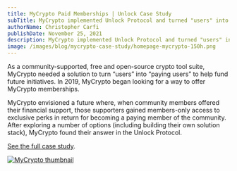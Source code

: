 ```yaml
---
title: MyCrypto Paid Memberships | Unlock Case Study
subTitle: MyCrypto implemented Unlock Protocol and turned "users" into "paying users" for their open-source suite of Ethereum management tools.
authorName: Christopher Carfi
publishDate: November 25, 2021
description: MyCrypto implemented Unlock Protocol and turned "users" into "paying users" for their open-source suite of Ethereum management tools.
image: /images/blog/mycrypto-case-study/homepage-mycrypto-150h.png
---
```


As a community-supported, free and open-source crypto tool suite, MyCrypto needed a solution to turn “users” into “paying users” to help fund future initiatives. In 2019, MyCrypto began looking for a way to offer MyCrypto memberships.

MyCrypto envisioned a future where, when community members offered their financial support, those supporters gained members-only access to exclusive perks in return for becoming a paying member of the community. After exploring a number of options (including building their own solution stack), MyCrypto found their answer in the Unlock Protocol.

[See the full case study](https://19942922.fs1.hubspotusercontent-na1.net/hubfs/19942922/MyCrypto%20-%20Unlock%20Case%20Study.pdf).

[![MyCrypto thumbnail](/images/blog/mycrypto-case-study/mycrypto-thumbnail-3.png)](https://19942922.fs1.hubspotusercontent-na1.net/hubfs/19942922/MyCrypto%20-%20Unlock%20Case%20Study.pdf)
